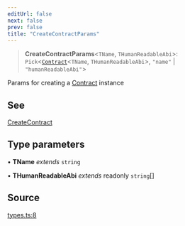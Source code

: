 ```yaml
---
editUrl: false
next: false
prev: false
title: "CreateContractParams"
---
```


> **CreateContractParams**\<`TName`, `THumanReadableAbi`\>: `Pick`\<[`Contract`](/reference/tevm/contract/type-aliases/contract/)\<`TName`, `THumanReadableAbi`\>, `"name"` \| `"humanReadableAbi"`\>

Params for creating a [Contract](../../../../../../../reference/tevm/contract/type-aliases/contract) instance

## See

[CreateContract](../../../../../../../reference/tevm/contract/type-aliases/createcontract)

## Type parameters

• **TName** *extends* `string`

• **THumanReadableAbi** *extends* readonly `string`[]

## Source

[types.ts:8](https://github.com/evmts/tevm-monorepo/blob/main/packages/contract/src/types.ts#L8)
